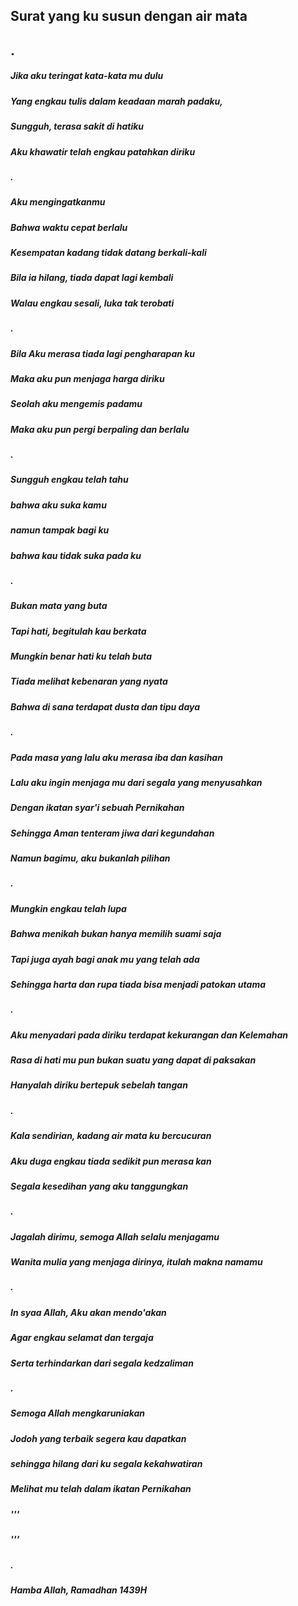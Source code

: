 ## Surat yang ku susun dengan air mata
## .
##### Jika aku teringat kata-kata mu dulu
##### Yang engkau tulis dalam keadaan marah padaku,
##### Sungguh, terasa sakit di hatiku
##### Aku khawatir telah engkau patahkan diriku
##### .
##### Aku mengingatkanmu
##### Bahwa waktu cepat berlalu
##### Kesempatan kadang tidak datang berkali-kali
##### Bila ia hilang, tiada dapat lagi kembali
##### Walau engkau sesali, luka tak terobati
##### .
##### Bila Aku merasa tiada lagi pengharapan ku
##### Maka aku pun menjaga harga diriku
##### Seolah aku mengemis padamu
##### Maka aku pun pergi berpaling dan berlalu
##### .
##### Sungguh engkau telah tahu
##### bahwa aku suka kamu
##### namun tampak bagi ku
##### bahwa kau tidak suka pada ku
##### .
##### Bukan mata yang buta
##### Tapi hati, begitulah kau berkata
##### Mungkin benar hati ku telah buta
##### Tiada melihat kebenaran yang nyata
##### Bahwa di sana terdapat dusta dan tipu daya
##### . 
##### Pada masa yang lalu aku merasa iba dan kasihan
##### Lalu aku ingin menjaga mu dari segala yang menyusahkan
##### Dengan ikatan syar'i sebuah Pernikahan
##### Sehingga Aman tenteram jiwa dari kegundahan
##### Namun bagimu, aku bukanlah pilihan
##### .
##### Mungkin engkau telah lupa
##### Bahwa menikah bukan hanya memilih suami saja
##### Tapi juga ayah bagi anak mu yang telah ada
##### Sehingga harta dan rupa tiada bisa menjadi patokan utama
##### .
##### Aku menyadari pada diriku terdapat kekurangan dan Kelemahan
##### Rasa di hati mu pun bukan suatu yang dapat di paksakan
##### Hanyalah diriku bertepuk sebelah tangan
##### .
##### Kala sendirian, kadang air mata ku bercucuran
##### Aku duga engkau tiada sedikit pun merasa kan
##### Segala kesedihan yang aku tanggungkan
##### .
##### Jagalah dirimu, semoga Allah selalu menjagamu
##### Wanita mulia yang menjaga dirinya, itulah makna namamu
##### .
##### In syaa Allah, Aku akan mendo'akan
##### Agar engkau selamat dan tergaja
##### Serta terhindarkan dari segala kedzaliman
##### .
##### Semoga Allah mengkaruniakan
##### Jodoh yang terbaik segera kau dapatkan
##### sehingga hilang dari ku segala kekahwatiran
##### Melihat mu telah dalam ikatan Pernikahan
##### '''
##### '''
##### .
##### Hamba Allah, Ramadhan 1439H
